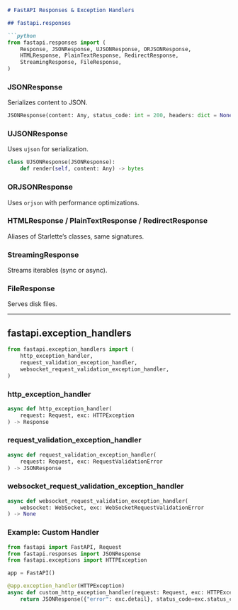 ```markdown
# FastAPI Responses & Exception Handlers

## fastapi.responses

```python
from fastapi.responses import (
    Response, JSONResponse, UJSONResponse, ORJSONResponse,
    HTMLResponse, PlainTextResponse, RedirectResponse,
    StreamingResponse, FileResponse,
)
```

### JSONResponse
Serializes content to JSON.
```python
JSONResponse(content: Any, status_code: int = 200, headers: dict = None)
```

### UJSONResponse
Uses `ujson` for serialization.
```python
class UJSONResponse(JSONResponse):
    def render(self, content: Any) -> bytes
```

### ORJSONResponse
Uses `orjson` with performance optimizations.

### HTMLResponse / PlainTextResponse / RedirectResponse
Aliases of Starlette’s classes, same signatures.

### StreamingResponse
Streams iterables (sync or async).

### FileResponse
Serves disk files.

---

## fastapi.exception_handlers

```python
from fastapi.exception_handlers import (
    http_exception_handler,
    request_validation_exception_handler,
    websocket_request_validation_exception_handler,
)
```

### http_exception_handler
```python
async def http_exception_handler(
    request: Request, exc: HTTPException
) -> Response
```

### request_validation_exception_handler
```python
async def request_validation_exception_handler(
    request: Request, exc: RequestValidationError
) -> JSONResponse
```

### websocket_request_validation_exception_handler
```python
async def websocket_request_validation_exception_handler(
    websocket: WebSocket, exc: WebSocketRequestValidationError
) -> None
```

### Example: Custom Handler
```python
from fastapi import FastAPI, Request
from fastapi.responses import JSONResponse
from fastapi.exceptions import HTTPException

app = FastAPI()

@app.exception_handler(HTTPException)
async def custom_http_exception_handler(request: Request, exc: HTTPException):
    return JSONResponse({"error": exc.detail}, status_code=exc.status_code)
```
```